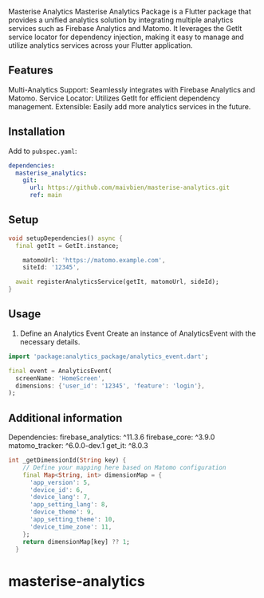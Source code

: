 

Masterise Analytics
Masterise Analytics Package is a Flutter package that provides a unified analytics solution by integrating multiple analytics services such as Firebase Analytics and Matomo. It leverages the GetIt service locator for dependency injection, making it easy to manage and utilize analytics services across your Flutter application.

## Features

Multi-Analytics Support: Seamlessly integrates with Firebase Analytics and Matomo.
Service Locator: Utilizes GetIt for efficient dependency management.
Extensible: Easily add more analytics services in the future.

## Installation

Add to `pubspec.yaml`:

```yaml
dependencies:
  masterise_analytics:
    git:
      url: https://github.com/maivbien/masterise-analytics.git
      ref: main

```

## Setup

```dart matomo setup
void setupDependencies() async {
  final getIt = GetIt.instance;

    matomoUrl: 'https://matomo.example.com',
    siteId: '12345',

  await registerAnalyticsService(getIt, matomoUrl, sideId);
}
```
## Usage

1. Define an Analytics Event
Create an instance of AnalyticsEvent with the necessary details.

```dart
import 'package:analytics_package/analytics_event.dart';

final event = AnalyticsEvent(
  screenName: 'HomeScreen',
  dimensions: {'user_id': '12345', 'feature': 'login'},
);
```


## Additional information
Dependencies:
    firebase_analytics: ^11.3.6
    firebase_core: ^3.9.0
    matomo_tracker: ^6.0.0-dev.1
    get_it: ^8.0.3

```dart getDimensionId on matomo
int _getDimensionId(String key) {
    // Define your mapping here based on Matomo configuration
    final Map<String, int> dimensionMap = {
      'app_version': 5,
      'device_id': 6,
      'device_lang': 7,
      'app_setting_lang': 8,
      'device_theme': 9,
      'app_setting_theme': 10,
      'device_time_zone': 11,
    };
    return dimensionMap[key] ?? 1;
  }
  ```

# masterise-analytics
